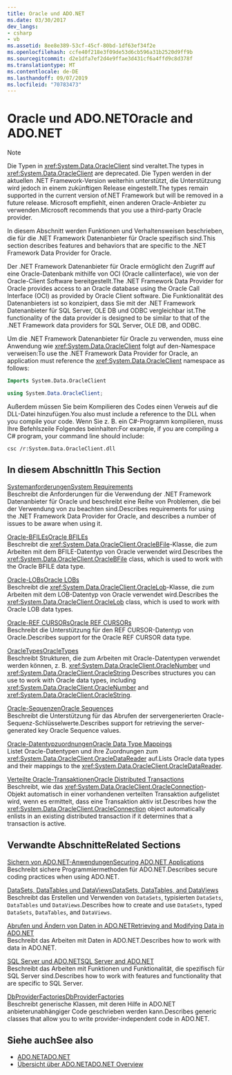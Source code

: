 ```yaml
---
title: Oracle und ADO.NET
ms.date: 03/30/2017
dev_langs:
- csharp
- vb
ms.assetid: 8ee8e389-53cf-45cf-80bd-1df63ef34f2e
ms.openlocfilehash: ccfe40f218e3f09de53d6cb596a31b2520d9ff9b
ms.sourcegitcommit: d2e1dfa7ef2d4e9ffae3d431cf6a4ffd9c8d378f
ms.translationtype: MT
ms.contentlocale: de-DE
ms.lasthandoff: 09/07/2019
ms.locfileid: "70783473"
---
```

# <a name="oracle-and-adonet"></a><span data-ttu-id="e4133-102">Oracle und ADO.NET</span><span class="sxs-lookup"><span data-stu-id="e4133-102">Oracle and ADO.NET</span></span>
> [!NOTE]
> <span data-ttu-id="e4133-103">Die Typen in <xref:System.Data.OracleClient> sind veraltet.</span><span class="sxs-lookup"><span data-stu-id="e4133-103">The types in <xref:System.Data.OracleClient> are deprecated.</span></span> <span data-ttu-id="e4133-104">Die Typen werden in der aktuellen .NET Framework-Version weiterhin unterstützt, die Unterstützung wird jedoch in einem zukünftigen Release eingestellt.</span><span class="sxs-lookup"><span data-stu-id="e4133-104">The types remain supported in the current version of.NET Framework but will be removed in a future release.</span></span> <span data-ttu-id="e4133-105">Microsoft empfiehlt, einen anderen Oracle-Anbieter zu verwenden.</span><span class="sxs-lookup"><span data-stu-id="e4133-105">Microsoft recommends that you use a third-party Oracle provider.</span></span>  
  
 <span data-ttu-id="e4133-106">In diesem Abschnitt werden Funktionen und Verhaltensweisen beschrieben, die für die .NET Framework Datenanbieter für Oracle spezifisch sind.</span><span class="sxs-lookup"><span data-stu-id="e4133-106">This section describes features and behaviors that are specific to the .NET Framework Data Provider for Oracle.</span></span>  
  
 <span data-ttu-id="e4133-107">Der .NET Framework Datenanbieter für Oracle ermöglicht den Zugriff auf eine Oracle-Datenbank mithilfe von OCI (Oracle callinterface), wie von der Oracle-Client Software bereitgestellt.</span><span class="sxs-lookup"><span data-stu-id="e4133-107">The .NET Framework Data Provider for Oracle provides access to an Oracle database using the Oracle Call Interface (OCI) as provided by Oracle Client software.</span></span> <span data-ttu-id="e4133-108">Die Funktionalität des Datenanbieters ist so konzipiert, dass Sie mit der .NET Framework Datenanbieter für SQL Server, OLE DB und ODBC vergleichbar ist.</span><span class="sxs-lookup"><span data-stu-id="e4133-108">The functionality of the data provider is designed to be similar to that of the .NET Framework data providers for SQL Server, OLE DB, and ODBC.</span></span>  
  
 <span data-ttu-id="e4133-109">Um die .NET Framework Datenanbieter für Oracle zu verwenden, muss eine Anwendung wie <xref:System.Data.OracleClient> folgt auf den-Namespace verweisen:</span><span class="sxs-lookup"><span data-stu-id="e4133-109">To use the .NET Framework Data Provider for Oracle, an application must reference the <xref:System.Data.OracleClient> namespace as follows:</span></span>  
  
```vb  
Imports System.Data.OracleClient  
```  
  
```csharp  
using System.Data.OracleClient;  
```  
  
 <span data-ttu-id="e4133-110">Außerdem müssen Sie beim Kompilieren des Codes einen Verweis auf die DLL-Datei hinzufügen.</span><span class="sxs-lookup"><span data-stu-id="e4133-110">You also must include a reference to the DLL when you compile your code.</span></span> <span data-ttu-id="e4133-111">Wenn Sie z. B. ein C#-Programm kompilieren, muss Ihre Befehlszeile Folgendes beinhalten:</span><span class="sxs-lookup"><span data-stu-id="e4133-111">For example, if you are compiling a C# program, your command line should include:</span></span>  
  
```  
csc /r:System.Data.OracleClient.dll  
```  
  
## <a name="in-this-section"></a><span data-ttu-id="e4133-112">In diesem Abschnitt</span><span class="sxs-lookup"><span data-stu-id="e4133-112">In This Section</span></span>  
 [<span data-ttu-id="e4133-113">Systemanforderungen</span><span class="sxs-lookup"><span data-stu-id="e4133-113">System Requirements</span></span>](system-requirements-for-the-dotnet-data-provider-for-oracle.md)  
 <span data-ttu-id="e4133-114">Beschreibt die Anforderungen für die Verwendung der .NET Framework Datenanbieter für Oracle und beschreibt eine Reihe von Problemen, die bei der Verwendung von zu beachten sind.</span><span class="sxs-lookup"><span data-stu-id="e4133-114">Describes requirements for using the .NET Framework Data Provider for Oracle, and describes a number of issues to be aware when using it.</span></span>  
  
 [<span data-ttu-id="e4133-115">Oracle-BFILEs</span><span class="sxs-lookup"><span data-stu-id="e4133-115">Oracle BFILEs</span></span>](oracle-bfiles.md)  
 <span data-ttu-id="e4133-116">Beschreibt die <xref:System.Data.OracleClient.OracleBFile>-Klasse, die zum Arbeiten mit dem BFILE-Datentyp von Oracle verwendet wird.</span><span class="sxs-lookup"><span data-stu-id="e4133-116">Describes the <xref:System.Data.OracleClient.OracleBFile> class, which is used to work with the Oracle BFILE data type.</span></span>  
  
 [<span data-ttu-id="e4133-117">Oracle-LOBs</span><span class="sxs-lookup"><span data-stu-id="e4133-117">Oracle LOBs</span></span>](oracle-lobs.md)  
 <span data-ttu-id="e4133-118">Beschreibt die <xref:System.Data.OracleClient.OracleLob>-Klasse, die zum Arbeiten mit dem LOB-Datentyp von Oracle verwendet wird.</span><span class="sxs-lookup"><span data-stu-id="e4133-118">Describes the <xref:System.Data.OracleClient.OracleLob> class, which is used to work with Oracle LOB data types.</span></span>  
  
 [<span data-ttu-id="e4133-119">Oracle-REF CURSORs</span><span class="sxs-lookup"><span data-stu-id="e4133-119">Oracle REF CURSORs</span></span>](oracle-ref-cursors.md)  
 <span data-ttu-id="e4133-120">Beschreibt die Unterstützung für den REF CURSOR-Datentyp von Oracle.</span><span class="sxs-lookup"><span data-stu-id="e4133-120">Describes support for the Oracle REF CURSOR data type.</span></span>  
  
 [<span data-ttu-id="e4133-121">OracleTypes</span><span class="sxs-lookup"><span data-stu-id="e4133-121">OracleTypes</span></span>](oracletypes.md)  
 <span data-ttu-id="e4133-122">Beschreibt Strukturen, die zum Arbeiten mit Oracle-Datentypen verwendet werden können, z. B. <xref:System.Data.OracleClient.OracleNumber> und <xref:System.Data.OracleClient.OracleString>.</span><span class="sxs-lookup"><span data-stu-id="e4133-122">Describes structures you can use to work with Oracle data types, including <xref:System.Data.OracleClient.OracleNumber> and <xref:System.Data.OracleClient.OracleString>.</span></span>  
  
 [<span data-ttu-id="e4133-123">Oracle-Sequenzen</span><span class="sxs-lookup"><span data-stu-id="e4133-123">Oracle Sequences</span></span>](oracle-sequences.md)  
 <span data-ttu-id="e4133-124">Beschreibt die Unterstützung für das Abrufen der servergenerierten Oracle-Sequenz-Schlüsselwerte.</span><span class="sxs-lookup"><span data-stu-id="e4133-124">Describes support for retrieving the server-generated key Oracle Sequence values.</span></span>  
  
 [<span data-ttu-id="e4133-125">Oracle-Datentypzuordnungen</span><span class="sxs-lookup"><span data-stu-id="e4133-125">Oracle Data Type Mappings</span></span>](oracle-data-type-mappings.md)  
 <span data-ttu-id="e4133-126">Listet Oracle-Datentypen und ihre Zuordnungen zum <xref:System.Data.OracleClient.OracleDataReader> auf.</span><span class="sxs-lookup"><span data-stu-id="e4133-126">Lists Oracle data types and their mappings to the <xref:System.Data.OracleClient.OracleDataReader>.</span></span>  
  
 [<span data-ttu-id="e4133-127">Verteilte Oracle-Transaktionen</span><span class="sxs-lookup"><span data-stu-id="e4133-127">Oracle Distributed Transactions</span></span>](oracle-distributed-transactions.md)  
 <span data-ttu-id="e4133-128">Beschreibt, wie das <xref:System.Data.OracleClient.OracleConnection>-Objekt automatisch in einer vorhandenen verteilten Transaktion aufgelistet wird, wenn es ermittelt, dass eine Transaktion aktiv ist.</span><span class="sxs-lookup"><span data-stu-id="e4133-128">Describes how the <xref:System.Data.OracleClient.OracleConnection> object automatically enlists in an existing distributed transaction if it determines that a transaction is active.</span></span>  
  
## <a name="related-sections"></a><span data-ttu-id="e4133-129">Verwandte Abschnitte</span><span class="sxs-lookup"><span data-stu-id="e4133-129">Related Sections</span></span>  
 [<span data-ttu-id="e4133-130">Sichern von ADO.NET-Anwendungen</span><span class="sxs-lookup"><span data-stu-id="e4133-130">Securing ADO.NET Applications</span></span>](securing-ado-net-applications.md)  
 <span data-ttu-id="e4133-131">Beschreibt sichere Programmiermethoden für ADO.NET.</span><span class="sxs-lookup"><span data-stu-id="e4133-131">Describes secure coding practices when using ADO.NET.</span></span>  
  
 [<span data-ttu-id="e4133-132">DataSets, DataTables und DataViews</span><span class="sxs-lookup"><span data-stu-id="e4133-132">DataSets, DataTables, and DataViews</span></span>](./dataset-datatable-dataview/index.md)  
 <span data-ttu-id="e4133-133">Beschreibt das Erstellen und Verwenden von `DataSets`, typisierten `DataSets`, `DataTables` und `DataViews`.</span><span class="sxs-lookup"><span data-stu-id="e4133-133">Describes how to create and use `DataSets`, typed `DataSets`, `DataTables`, and `DataViews`.</span></span>  
  
 [<span data-ttu-id="e4133-134">Abrufen und Ändern von Daten in ADO.NET</span><span class="sxs-lookup"><span data-stu-id="e4133-134">Retrieving and Modifying Data in ADO.NET</span></span>](retrieving-and-modifying-data.md)  
 <span data-ttu-id="e4133-135">Beschreibt das Arbeiten mit Daten in ADO.NET.</span><span class="sxs-lookup"><span data-stu-id="e4133-135">Describes how to work with data in ADO.NET.</span></span>  
  
 [<span data-ttu-id="e4133-136">SQL Server und ADO.NET</span><span class="sxs-lookup"><span data-stu-id="e4133-136">SQL Server and ADO.NET</span></span>](./sql/index.md)  
 <span data-ttu-id="e4133-137">Beschreibt das Arbeiten mit Funktionen und Funktionalität, die spezifisch für SQL Server sind.</span><span class="sxs-lookup"><span data-stu-id="e4133-137">Describes how to work with features and functionality that are specific to SQL Server.</span></span>  
  
 [<span data-ttu-id="e4133-138">DbProviderFactories</span><span class="sxs-lookup"><span data-stu-id="e4133-138">DbProviderFactories</span></span>](dbproviderfactories.md)  
 <span data-ttu-id="e4133-139">Beschreibt generische Klassen, mit deren Hilfe in ADO.NET anbieterunabhängiger Code geschrieben werden kann.</span><span class="sxs-lookup"><span data-stu-id="e4133-139">Describes generic classes that allow you to write provider-independent code in ADO.NET.</span></span>  
  
## <a name="see-also"></a><span data-ttu-id="e4133-140">Siehe auch</span><span class="sxs-lookup"><span data-stu-id="e4133-140">See also</span></span>

- [<span data-ttu-id="e4133-141">ADO.NET</span><span class="sxs-lookup"><span data-stu-id="e4133-141">ADO.NET</span></span>](index.md)
- [<span data-ttu-id="e4133-142">Übersicht über ADO.NET</span><span class="sxs-lookup"><span data-stu-id="e4133-142">ADO.NET Overview</span></span>](ado-net-overview.md)
